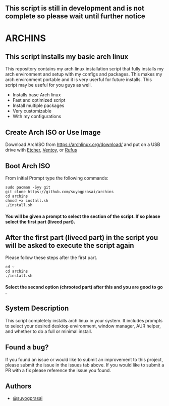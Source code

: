 ## This script is still in development and is not complete so please wait until further notice
# ARCHINS

## This script installs my basic arch linux

This repository contains my arch linux installation script that fully installs my arch environment and setup with my configs and packages. This makes my arch environment portable and it is very userful for future installs. This script may be useful for you guys as well.

* Installs base Arch linux
* Fast and optimized script 
* Install multiple packages 
* Very customizable 
* With my configurations

## Create Arch ISO or Use Image

Download ArchISO from <https://archlinux.org/download/> and put on a USB drive with [Etcher](https://www.balena.io/etcher/), [Ventoy](https://www.ventoy.net/en/index.html), or [Rufus](https://rufus.ie/en/)

## Boot Arch ISO

From initial Prompt type the following commands:

```
sudo pacman -Syy git
git clone https://github.com/suyogprasai/archins
cd archins
chmod +x install.sh
./install.sh
```

#### You will be given a prompt to select the section of the script. If so please select the first part (livecd part).


## After the first part (livecd part) in the script you will be asked to execute the script again

Please follow these steps after the first part.

```
cd ~
cd archins 
./install.sh
```

#### Select the second option (chrooted part) after this and you are good to go .

## System Description
This script completely installs arch linux in your system. It includes prompts to select your desired desktop environment, window manager, AUR helper, and whether to do a full or minimal install. 

## Found a bug?
If you found an issue or would like to submit an improvement to this project, please submit the issue in the issues tab above. If you would like to submit a PR with a fix please reference the issue you found.   

## Authors

- [@suyogprasai](https://www.github.com/suyogprasai)

